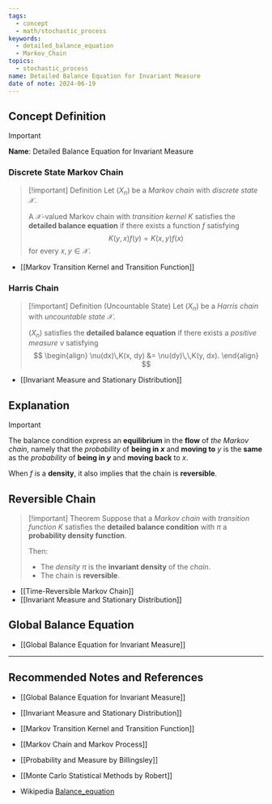 ```yaml
---
tags:
  - concept
  - math/stochastic_process
keywords:
  - detailed_balance_equation 
  - Markov_Chain
topics:
  - stochastic_process
name: Detailed Balance Equation for Invariant Measure
date of note: 2024-06-19
---
```


## Concept Definition

>[!important]
>**Name**: Detailed Balance Equation for Invariant Measure

### Discrete State Markov Chain

>[!important] Definition
>Let $(X_{n})$ be a *Markov chain* with *discrete state* $\mathcal{X}$.
>
>A $\mathcal{X}$-valued Markov chain with *transition kernel* $K$ satisfies the **detailed balance equation** if there exists a function $f$ satisfying 
>$$
> K(y, x)f(y) = K(x, y)f(x)
>$$ 
>for every $x, y \in \mathcal{X}$.


- [[Markov Transition Kernel and Transition Function]]

### Harris Chain


>[!important] Definition (Uncountable State)
>Let $(X_{n})$ be a *Harris chain* with *uncountable state* $\mathcal{X}$.
>
>$(X_{n})$ satisfies the **detailed balance equation** if there exists a *positive measure* $\nu$ satisfying
>$$
> \begin{align}
> \nu(dx)\,K(x, dy) &=  \nu(dy)\,\,K(y, dx).
> \end{align}
>$$  

- [[Invariant Measure and Stationary Distribution]]



## Explanation

>[!important]
>The balance condition express an **equilibrium** in the **flow** of *the Markov chain*, namely that the *probability* of **being in $x$** and **moving to** $y$ is the **same** as the *probability* of **being in $y$** and **moving back** to $x$. 
>
>When $f$ is a **density**, it also implies that the chain is **reversible**.


## Reversible Chain

>[!important] Theorem
>Suppose that a *Markov chain* with *transition function* $K$ satisfies the **detailed balance condition** with $\pi$ a **probability density function**. 
>
>Then: 
>- The *density* $\pi$ is the **invariant density** of the *chain*. 
>- The chain is **reversible**.

- [[Time-Reversible Markov Chain]]
- [[Invariant Measure and Stationary Distribution]]

## Global Balance Equation

- [[Global Balance Equation for Invariant Measure]]



-----------
##  Recommended Notes and References

- [[Global Balance Equation for Invariant Measure]]

- [[Invariant Measure and Stationary Distribution]]
- [[Markov Transition Kernel and Transition Function]]
- [[Markov Chain and Markov Process]]

- [[Probability and Measure by Billingsley]]
- [[Monte Carlo Statistical Methods by Robert]]
- Wikipedia [Balance_equation](https://en.wikipedia.org/wiki/Balance_equation)